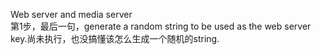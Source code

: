 Web server and media server  
第1步，最后一句，generate a random string to be used as the web server key.尚未执行，也没搞懂该怎么生成一个随机的string.  

